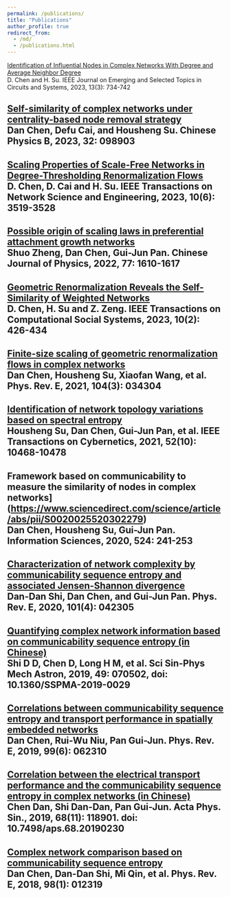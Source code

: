 ```yaml
---
permalink: /publications/
title: "Publications"
author_profile: true
redirect_from: 
  - /md/
  - /publications.html
---
```


[Identification of Influential Nodes in Complex Networks With Degree and Average Neighbor Degree](https://ieeexplore.ieee.org/abstract/document/10145778)<br>
D. Chen and H. Su. IEEE Journal on Emerging and Selected Topics in Circuits and Systems, 2023, 13(3): 734-742


[Self-similarity of complex networks under centrality-based node removal strategy](https://iopscience.iop.org/article/10.1088/1674-1056/acd3e2/meta)<br>
Dan Chen, Defu Cai, and Housheng Su. Chinese Physics B, 2023, 32: 098903
---

[Scaling Properties of Scale-Free Networks in Degree-Thresholding Renormalization Flows](https://ieeexplore.ieee.org/abstract/document/10100895)<br>
D. Chen, D. Cai and H. Su. IEEE Transactions on Network Science and Engineering, 2023, 10(6): 3519-3528
---

[Possible origin of scaling laws in preferential attachment growth networks](https://www.sciencedirect.com/science/article/abs/pii/S0577907321002616)<br>
Shuo Zheng, Dan Chen, Gui-Jun Pan. Chinese Journal of Physics, 2022, 77: 1610-1617
---

[Geometric Renormalization Reveals the Self-Similarity of Weighted Networks](https://ieeexplore.ieee.org/abstract/document/9761989)<br>
D. Chen, H. Su and Z. Zeng. IEEE Transactions on Computational Social Systems, 2023, 10(2): 426-434
---

[Finite-size scaling of geometric renormalization flows in complex networks](https://journals.aps.org/pre/abstract/10.1103/PhysRevE.104.034304)<br>
Dan Chen, Housheng Su, Xiaofan Wang, et al. Phys. Rev. E, 2021, 104(3): 034304
---

[Identification of network topology variations based on spectral entropy](https://ieeexplore.ieee.org/abstract/document/9409704)<br>
Housheng Su, Dan Chen, Gui-Jun Pan, et al. IEEE Transactions on Cybernetics, 2021, 52(10): 10468-10478
---

Framework based on communicability to measure the similarity of nodes in complex networks](https://www.sciencedirect.com/science/article/abs/pii/S0020025520302279)<br>
Dan Chen, Housheng Su, Gui-Jun Pan. Information Sciences, 2020, 524: 241-253
---

[Characterization of network complexity by communicability sequence entropy and associated Jensen-Shannon divergence](https://journals.aps.org/pre/abstract/10.1103/PhysRevE.101.042305)<br>
Dan-Dan Shi, Dan Chen, and Gui-Jun Pan. Phys. Rev. E, 2020, 101(4): 042305
---

[Quantifying complex network information based on communicability sequence entropy (in Chinese)](https://www.sciengine.com/SSPMA/doi/10.1360/SSPMA-2019-0029)<br>
Shi D D, Chen D, Long H M, et al. Sci Sin-Phys Mech Astron, 2019, 49: 070502, doi: 10.1360/SSPMA-2019-0029
---

[Correlations between communicability sequence entropy and transport performance in spatially embedded networks](https://journals.aps.org/pre/abstract/10.1103/PhysRevE.99.062310)<br>
Dan Chen, Rui-Wu Niu, Pan Gui-Jun. Phys. Rev. E, 2019, 99(6): 062310
---

[Correlation between the electrical transport performance and the communicability sequence entropy in complex networks (in Chinese)](https://wulixb.iphy.ac.cn/article/doi/10.7498/aps.68.20190230)<br>
Chen Dan, Shi Dan-Dan, Pan Gui-Jun. Acta Phys. Sin., 2019, 68(11): 118901. doi: 10.7498/aps.68.20190230
---

[Complex network comparison based on communicability sequence entropy](https://journals.aps.org/pre/abstract/10.1103/PhysRevE.98.012319)<br>
Dan Chen, Dan-Dan Shi, Mi Qin, et al. Phys. Rev. E, 2018, 98(1): 012319
---
